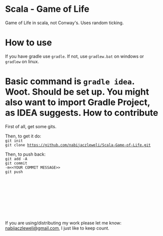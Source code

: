 Scala - Game of Life
==================

Game of Life in scala, not Conway's. Uses random ticking.

How to use
=======

If you have gradle use <code>gradle</code>. If not, use <code>gradlew.bat</code> on windows or <code>gradlew</code> on linux.

Basic command is <code>gradle idea</code>.
Woot. Should be set up.
You might also want to import Gradle Project, as IDEA suggests.
How to contribute
=======

First of all, get some gits.

Then, to get it do:<br />
<code>git init<br />git clone https://github.com/nabijaczleweli/Scala-Game-of-Life.git</code>

Then, to push back:<br />
<code>git add -A<br />git commit -m&lt;&lt;YOUR COMMIT MESSAGE&gt;&gt;<br />git push</code>


<br /><br /><br /><br /><br /><br /><br /><br />
If you are using/distributing my work please let me know: nabijaczleweli@gmail.com, I just like to keep count.
